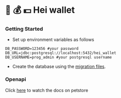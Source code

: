 # :money_with_wings: :moneybag: :dollar: Hei wallet

### Getting Started
- Set up environment variables as follows

```shell
DB_PASSWORD=123456 #your password 
DB_URL=jdbc:postgresql://localhost:5432/hei_wallet
DB_USERNAME=prog_admin #your postgresql username
```
- Create the database using the [migration files](resources/).

### Openapi

Click [here](https://petstore.swagger.io?url=https://raw.githubusercontent.com/RickaPrincy/hei-wallet/TD2/docs/api.yml) to watch the docs on petstore